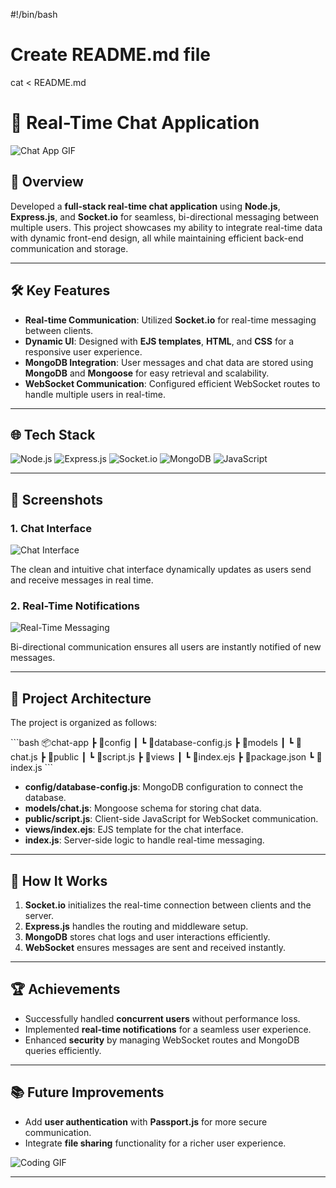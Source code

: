 #!/bin/bash

# Create README.md file
cat <<EOL > README.md
# 💬 Real-Time Chat Application

![Chat App GIF](https://media.giphy.com/media/3o6gE5d96X27pF14ak/giphy.gif)

## 🚀 Overview

Developed a **full-stack real-time chat application** using **Node.js**, **Express.js**, and **Socket.io** for seamless, bi-directional messaging between multiple users. This project showcases my ability to integrate real-time data with dynamic front-end design, all while maintaining efficient back-end communication and storage.

---

## 🛠 Key Features

- **Real-time Communication**: Utilized **Socket.io** for real-time messaging between clients.
- **Dynamic UI**: Designed with **EJS templates**, **HTML**, and **CSS** for a responsive user experience.
- **MongoDB Integration**: User messages and chat data are stored using **MongoDB** and **Mongoose** for easy retrieval and scalability.
- **WebSocket Communication**: Configured efficient WebSocket routes to handle multiple users in real-time.

---

## 🌐 Tech Stack

![Node.js](https://img.shields.io/badge/Node.js-339933?style=for-the-badge&logo=nodedotjs&logoColor=white)
![Express.js](https://img.shields.io/badge/Express.js-000000?style=for-the-badge&logo=express&logoColor=white)
![Socket.io](https://img.shields.io/badge/Socket.io-010101?style=for-the-badge&logo=socket.io&logoColor=white)
![MongoDB](https://img.shields.io/badge/MongoDB-4EA94B?style=for-the-badge&logo=mongodb&logoColor=white)
![JavaScript](https://img.shields.io/badge/JavaScript-F7DF1E?style=for-the-badge&logo=javascript&logoColor=black)

---

## 📸 Screenshots

### 1. Chat Interface

![Chat Interface](https://media.giphy.com/media/5xtDarzqk4iVO8ooJW8/giphy.gif)

The clean and intuitive chat interface dynamically updates as users send and receive messages in real time.

### 2. Real-Time Notifications

![Real-Time Messaging](https://media.giphy.com/media/26BRuo6sLetdllPAQ/giphy.gif)

Bi-directional communication ensures all users are instantly notified of new messages.

---

## 🔧 Project Architecture

The project is organized as follows:

\`\`\`bash
📦chat-app
 ┣ 📂config
 ┃ ┗ 📜database-config.js
 ┣ 📂models
 ┃ ┗ 📜chat.js
 ┣ 📂public
 ┃ ┗ 📜script.js
 ┣ 📂views
 ┃ ┗ 📜index.ejs
 ┣ 📜package.json
 ┗ 📜index.js
\`\`\`

- **config/database-config.js**: MongoDB configuration to connect the database.
- **models/chat.js**: Mongoose schema for storing chat data.
- **public/script.js**: Client-side JavaScript for WebSocket communication.
- **views/index.ejs**: EJS template for the chat interface.
- **index.js**: Server-side logic to handle real-time messaging.

---

## 🚀 How It Works

1. **Socket.io** initializes the real-time connection between clients and the server.
2. **Express.js** handles the routing and middleware setup.
3. **MongoDB** stores chat logs and user interactions efficiently.
4. **WebSocket** ensures messages are sent and received instantly.

---

## 🏆 Achievements

- Successfully handled **concurrent users** without performance loss.
- Implemented **real-time notifications** for a seamless user experience.
- Enhanced **security** by managing WebSocket routes and MongoDB queries efficiently.

---

## 📚 Future Improvements

- Add **user authentication** with **Passport.js** for more secure communication.
- Integrate **file sharing** functionality for a richer user experience.

![Coding GIF](https://media.giphy.com/media/du3J3cXyzhj75IOgvA/giphy.gif)

---


